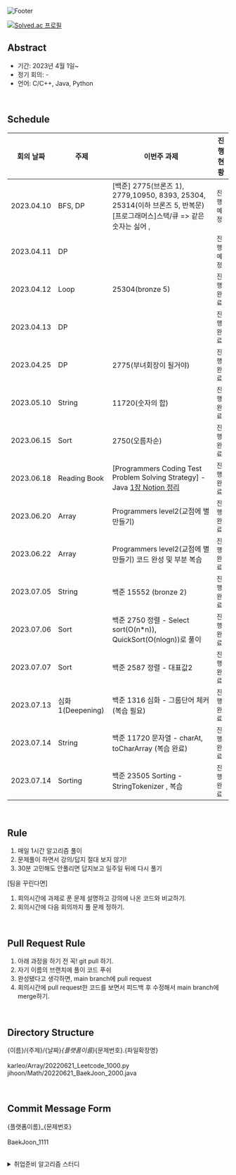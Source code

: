 ![Footer](https://capsule-render.vercel.app/api?type=waving&color=auto&height=200&section=footer&text=Algorithms%20study&fontSize=100)



[![Solved.ac
프로필](http://mazassumnida.wtf/api/v2/generate_badge?boj=karleo)](https://solved.ac/profile/karleo)







## Abstract

- 기간: 2023년 4월 1일~
- 정기 회의: -
- 언어: C/C++, Java, Python

<br>

## Schedule


| **회의 날짜**  | **주제**         | **이번주 과제**                                                                                                                                               | **진행 현황** |
|------------|----------------|----------------------------------------------------------------------------------------------------------------------------------------------------------|-----------|
| 2023.04.10 | BFS, DP        | [백준] 2775(브론즈 1), 2779,10950, 8393, 25304, 25314(이하 브론즈 5, 반복문) [프로그래머스]스택/큐 => 같은숫자는 싫어 ,                                                               | `진행 예정`   |
| 2023.04.11 | DP             |                                                                                                                                                          | `진행 예정`   |
| 2023.04.12 | Loop           | 25304(bronze 5)                                                                                                                                          | `진행 완료`   |
| 2023.04.13 | DP             |                                                                                                                                                          | `진행 완료`   |
| 2023.04.25 | DP             | 2775(부녀회장이 될거야)                                                                                                                                          | `진행 완료`   |
| 2023.05.10 | String         | 11720(숫자의 합)                                                                                                                                             | `진행 완료`   |
| 2023.06.15 | Sort           | 2750(오름차순)                                                                                                                                               | `진행 완료`   |
| 2023.06.18 | Reading Book   | [Programmers Coding Test Problem Solving Strategy] - Java  [1장 Notion 정리](https://www.notion.so/Programmers-Java-0334141765a84fcf8e03793b0c98e3a3?pvs=4) | `진행 완료`   |
| 2023.06.20 | Array          | Programmers level2(교점에 별 만들기)                                                                                                                            | `진행 완료`   |
| 2023.06.22 | Array          | Programmers level2(교점에 별 만들기) 코드 완성 및 부분 복습                                                                                                              | `진행 완료`   |
| 2023.07.05 | String         | 백준 15552 (bronze 2)                                                                                                                                      | `진행 완료`   |
| 2023.07.06 | Sort           | 백준 2750 정렬 - Select sort(O(n*n)), QuickSort(O(nlogn))로 풀이                                                                                                | `진행 완료`   |
| 2023.07.07 | Sort           | 백준 2587 정렬 - 대표값2                                                                                                                                        | `진행 완료`   |
| 2023.07.13 | 심화1(Deepening) | 백준 1316 심화 - 그룹단어 체커 (복습 필요)                                                                                                                             | `진행 완료`   |
| 2023.07.14 | String         | 백준 11720 문자열 - charAt, toCharArray (복습 완료)                                                                                                               | `진행 완료`   |
| 2023.07.14 | Sorting        | 백준 23505 Sorting - StringTokenizer , 복습                                                                                                                  | `진행 완료`   |



<br>

## Rule

1. 매일 1시간 알고리즘 풀이
2. 문제풀이 하면서 강의/답지 절대 보지 않기!
3. 30분 고민해도 안풀리면 답지보고 일주일 뒤에 다시 풀기

[팀을 꾸린다면]
1. 회의시간에 과제로 푼 문제 설명하고 강의에 나온 코드와 비교하기.
2. 회의시간에 다음 회의까지 풀 문제 정하기.



<br>

## Pull Request Rule

1. 아래 과정을 하기 전 꼭! git pull 하기.
2. 자기 이름의 브랜치에 풀이 코드 푸쉬
3. 완성됐다고 생각하면, main branch에 pull request
4. 회의시간에 pull request한 코드를 보면서 피드백 후 수정해서 main branch에 merge하기. 


<br>

## Directory Structure
{이름}/{주제}/{날짜}_{플랫폼이름}_{문제번호}.{파일확장명} <br><br>
karleo/Array/20220621_Leetcode_1000.py <br>
jihoon/Math/20220621_BaekJoon_2000.java <br>


<br>

## Commit Message Form
{플랫폼이름}_{문제번호}
<br><br>
BaekJoon_1111


<br>


<details>
<summary>취업준비 알고리즘 스터디</summary>
<div markdown="1">

## Abstract

- 기간: 2023년 04월 ~ 7월
- 정기 회의: -
- 언어: Java



<br>

## Rule

1. 매일 최소 1문제

[팀이 있다면]
1. 매주 요일 시에 모여서 정기 회의
2. 정기회의날 선정한 2문제, 이번주 좋았던 1문제 코드 리뷰 및 다음에 코드 리뷰할 2문제 선정 
3. 정기회의날 진도 체크하고 미완료 시, 만족될 때까지 집에 못감.

<br>

## Pull Request Rule(If team)

1. 자기 이름의 브랜치에 풀이 코드 푸쉬
2. 완성됐다고 생각하면, main 브랜치에 pull request. 이때, comment에 코드 설명하기.
3. 상대방이 pull request한 코드를 보고 comment에 피드백한 후 merge하기. 


<br>

## Description Method

문제번호. 문제이름
<br>간단한 문제설명
1. 문제 풀이를 위한 접근방식 설명
2. 적용 자료구조, 알고리즘 개념 간단하게 설명
3. 시간 복잡도 계산
4. 사용 라이브러리 간단하게 설명
5. 느낀점


<br>

## Notion Tips
- Ctrl + shift + 방향키로 원하는 글자 선택후
  - Ctrl + b: 글씨 굵게
  - Ctrl + i: 글씨 뉘게됨
  - Ctrl + u: 글씨 밑줄



<br>

## Commit Message Form



<br>

## Schedule



</div>
</details>

